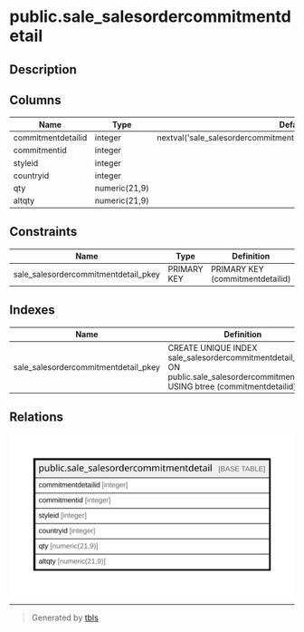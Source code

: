 # public.sale_salesordercommitmentdetail

## Description

## Columns

| Name | Type | Default | Nullable | Children | Parents | Comment |
| ---- | ---- | ------- | -------- | -------- | ------- | ------- |
| commitmentdetailid | integer | nextval('sale_salesordercommitmentdetail_commitmentid_seq'::regclass) | false |  |  |  |
| commitmentid | integer |  | true |  |  |  |
| styleid | integer |  | true |  |  |  |
| countryid | integer |  | true |  |  |  |
| qty | numeric(21,9) |  | true |  |  |  |
| altqty | numeric(21,9) |  | true |  |  |  |

## Constraints

| Name | Type | Definition |
| ---- | ---- | ---------- |
| sale_salesordercommitmentdetail_pkey | PRIMARY KEY | PRIMARY KEY (commitmentdetailid) |

## Indexes

| Name | Definition |
| ---- | ---------- |
| sale_salesordercommitmentdetail_pkey | CREATE UNIQUE INDEX sale_salesordercommitmentdetail_pkey ON public.sale_salesordercommitmentdetail USING btree (commitmentdetailid) |

## Relations

![er](public.sale_salesordercommitmentdetail.svg)

---

> Generated by [tbls](https://github.com/k1LoW/tbls)
